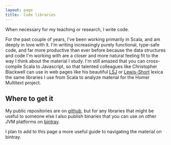 ```yaml
---
layout: page
title:  Code libraries
---
```


When necessary for my teaching or research, I write code.

For the past couple of years, I've been working primarily in Scala, and am deeply in love with it.  I'm writing increasingly purely functional, type-safe code, and far more productive than ever before because the data structures and code I'm working with are a closer and more natural feeling fit to the way I think about the material I study.  I'm still amazed that you can cross-compile Scala to Javascript, so that talented colleagues like Christopher Blackwell can use in web pages like his beautiful [LSJ](http://folio2.furman.edu/lsj/) or [Lewis-Short](http://folio2.furman.edu/lewis-short/index.html) lexica the same libraries I use from Scala to analyze material for the Homer Multitext project.

## Where to get it

My public repositories are on [github](https://github.com/neelsmith), but for any libraries that might be useful to someone else I also publish binaries that you can use on other JVM platforms on [bintray](https://bintray.com/neelsmith/maven).

I plan to add to this page a more useful guide to navigating the material on bintray.
